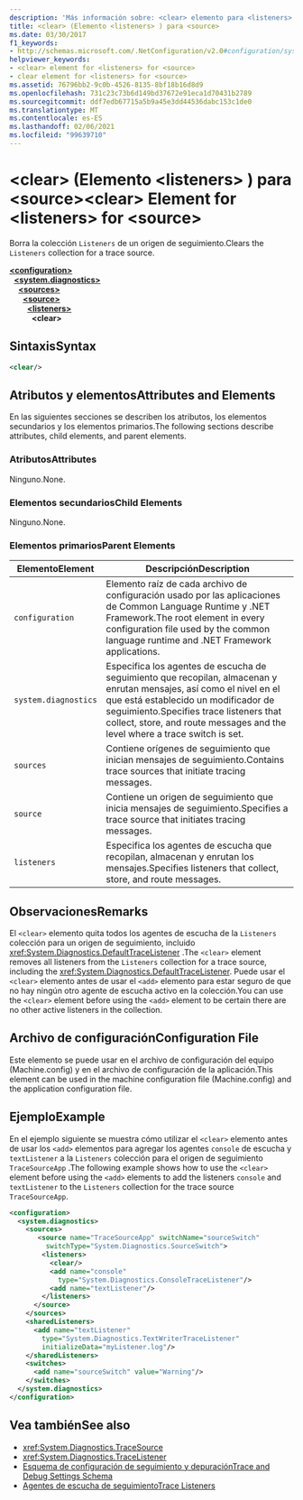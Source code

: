 ```yaml
---
description: 'Más información sobre: <clear> elemento para <listeners> para <source>'
title: <clear> (Elemento <listeners> ) para <source>
ms.date: 03/30/2017
f1_keywords:
- http://schemas.microsoft.com/.NetConfiguration/v2.0#configuration/system.diagnostics/sources/source/listeners/clear
helpviewer_keywords:
- <clear> element for <listeners> for <source>
- clear element for <listeners> for <source>
ms.assetid: 76796bb2-9c0b-4526-8135-8bf18b16d8d9
ms.openlocfilehash: 731c23c73b6d149bd37672e91eca1d70431b2789
ms.sourcegitcommit: ddf7edb67715a5b9a45e3dd44536dabc153c1de0
ms.translationtype: MT
ms.contentlocale: es-ES
ms.lasthandoff: 02/06/2021
ms.locfileid: "99639710"
---
```

# <a name="clear-element-for-listeners-for-source"></a><span data-ttu-id="3c618-103">\<clear> (Elemento \<listeners> ) para \<source></span><span class="sxs-lookup"><span data-stu-id="3c618-103">\<clear> Element for \<listeners> for \<source></span></span>

<span data-ttu-id="3c618-104">Borra la colección `Listeners` de un origen de seguimiento.</span><span class="sxs-lookup"><span data-stu-id="3c618-104">Clears the `Listeners` collection for a trace source.</span></span>  

[**\<configuration>**](../configuration-element.md)\
&nbsp;&nbsp;[**\<system.diagnostics>**](system-diagnostics-element.md)\
&nbsp;&nbsp;&nbsp;&nbsp;[**\<sources>**](sources-element.md)\
&nbsp;&nbsp;&nbsp;&nbsp;&nbsp;&nbsp;[**\<source>**](source-element.md)\
&nbsp;&nbsp;&nbsp;&nbsp;&nbsp;&nbsp;&nbsp;&nbsp;[**\<listeners>**](listeners-element-for-source.md)\
&nbsp;&nbsp;&nbsp;&nbsp;&nbsp;&nbsp;&nbsp;&nbsp;&nbsp;&nbsp;**\<clear>**

## <a name="syntax"></a><span data-ttu-id="3c618-105">Sintaxis</span><span class="sxs-lookup"><span data-stu-id="3c618-105">Syntax</span></span>  
  
```xml  
<clear/>  
```  
  
## <a name="attributes-and-elements"></a><span data-ttu-id="3c618-106">Atributos y elementos</span><span class="sxs-lookup"><span data-stu-id="3c618-106">Attributes and Elements</span></span>  

 <span data-ttu-id="3c618-107">En las siguientes secciones se describen los atributos, los elementos secundarios y los elementos primarios.</span><span class="sxs-lookup"><span data-stu-id="3c618-107">The following sections describe attributes, child elements, and parent elements.</span></span>  
  
### <a name="attributes"></a><span data-ttu-id="3c618-108">Atributos</span><span class="sxs-lookup"><span data-stu-id="3c618-108">Attributes</span></span>  

 <span data-ttu-id="3c618-109">Ninguno.</span><span class="sxs-lookup"><span data-stu-id="3c618-109">None.</span></span>  
  
### <a name="child-elements"></a><span data-ttu-id="3c618-110">Elementos secundarios</span><span class="sxs-lookup"><span data-stu-id="3c618-110">Child Elements</span></span>  

 <span data-ttu-id="3c618-111">Ninguno.</span><span class="sxs-lookup"><span data-stu-id="3c618-111">None.</span></span>  
  
### <a name="parent-elements"></a><span data-ttu-id="3c618-112">Elementos primarios</span><span class="sxs-lookup"><span data-stu-id="3c618-112">Parent Elements</span></span>  
  
|<span data-ttu-id="3c618-113">Elemento</span><span class="sxs-lookup"><span data-stu-id="3c618-113">Element</span></span>|<span data-ttu-id="3c618-114">Descripción</span><span class="sxs-lookup"><span data-stu-id="3c618-114">Description</span></span>|  
|-------------|-----------------|  
|`configuration`|<span data-ttu-id="3c618-115">Elemento raíz de cada archivo de configuración usado por las aplicaciones de Common Language Runtime y .NET Framework.</span><span class="sxs-lookup"><span data-stu-id="3c618-115">The root element in every configuration file used by the common language runtime and .NET Framework applications.</span></span>|  
|`system.diagnostics`|<span data-ttu-id="3c618-116">Especifica los agentes de escucha de seguimiento que recopilan, almacenan y enrutan mensajes, así como el nivel en el que está establecido un modificador de seguimiento.</span><span class="sxs-lookup"><span data-stu-id="3c618-116">Specifies trace listeners that collect, store, and route messages and the level where a trace switch is set.</span></span>|  
|`sources`|<span data-ttu-id="3c618-117">Contiene orígenes de seguimiento que inician mensajes de seguimiento.</span><span class="sxs-lookup"><span data-stu-id="3c618-117">Contains trace sources that initiate tracing messages.</span></span>|  
|`source`|<span data-ttu-id="3c618-118">Contiene un origen de seguimiento que inicia mensajes de seguimiento.</span><span class="sxs-lookup"><span data-stu-id="3c618-118">Specifies a trace source that initiates tracing messages.</span></span>|  
|`listeners`|<span data-ttu-id="3c618-119">Especifica los agentes de escucha que recopilan, almacenan y enrutan los mensajes.</span><span class="sxs-lookup"><span data-stu-id="3c618-119">Specifies listeners that collect, store, and route messages.</span></span>|  
  
## <a name="remarks"></a><span data-ttu-id="3c618-120">Observaciones</span><span class="sxs-lookup"><span data-stu-id="3c618-120">Remarks</span></span>  

 <span data-ttu-id="3c618-121">El `<clear>` elemento quita todos los agentes de escucha de la `Listeners` colección para un origen de seguimiento, incluido <xref:System.Diagnostics.DefaultTraceListener> .</span><span class="sxs-lookup"><span data-stu-id="3c618-121">The `<clear>` element removes all listeners from the `Listeners` collection for a trace source, including the <xref:System.Diagnostics.DefaultTraceListener>.</span></span> <span data-ttu-id="3c618-122">Puede usar el `<clear>` elemento antes de usar el `<add>` elemento para estar seguro de que no hay ningún otro agente de escucha activo en la colección.</span><span class="sxs-lookup"><span data-stu-id="3c618-122">You can use the `<clear>` element before using the `<add>` element to be certain there are no other active listeners in the collection.</span></span>  
  
## <a name="configuration-file"></a><span data-ttu-id="3c618-123">Archivo de configuración</span><span class="sxs-lookup"><span data-stu-id="3c618-123">Configuration File</span></span>  

 <span data-ttu-id="3c618-124">Este elemento se puede usar en el archivo de configuración del equipo (Machine.config) y en el archivo de configuración de la aplicación.</span><span class="sxs-lookup"><span data-stu-id="3c618-124">This element can be used in the machine configuration file (Machine.config) and the application configuration file.</span></span>  
  
## <a name="example"></a><span data-ttu-id="3c618-125">Ejemplo</span><span class="sxs-lookup"><span data-stu-id="3c618-125">Example</span></span>  

 <span data-ttu-id="3c618-126">En el ejemplo siguiente se muestra cómo utilizar el `<clear>` elemento antes de usar los `<add>` elementos para agregar los agentes `console` de escucha y `textListener` a la `Listeners` colección para el origen de seguimiento `TraceSourceApp` .</span><span class="sxs-lookup"><span data-stu-id="3c618-126">The following example shows how to use the `<clear>` element before using the `<add>` elements to add the listeners `console` and `textListener` to the `Listeners` collection for the trace source `TraceSourceApp`.</span></span>  
  
```xml  
<configuration>  
  <system.diagnostics>  
    <sources>  
       <source name="TraceSourceApp" switchName="sourceSwitch"
         switchType="System.Diagnostics.SourceSwitch">  
        <listeners>  
          <clear/>  
          <add name="console"
            type="System.Diagnostics.ConsoleTraceListener"/>  
          <add name="textListener"/>  
        </listeners>  
      </source>  
    </sources>  
    <sharedListeners>  
      <add name="textListener"
        type="System.Diagnostics.TextWriterTraceListener"
        initializeData="myListener.log"/>  
    </sharedListeners>  
    <switches>  
      <add name="sourceSwitch" value="Warning"/>  
    </switches>  
  </system.diagnostics>  
</configuration>
```  
  
## <a name="see-also"></a><span data-ttu-id="3c618-127">Vea también</span><span class="sxs-lookup"><span data-stu-id="3c618-127">See also</span></span>

- <xref:System.Diagnostics.TraceSource>
- <xref:System.Diagnostics.TraceListener>
- [<span data-ttu-id="3c618-128">Esquema de configuración de seguimiento y depuración</span><span class="sxs-lookup"><span data-stu-id="3c618-128">Trace and Debug Settings Schema</span></span>](index.md)
- [<span data-ttu-id="3c618-129">Agentes de escucha de seguimiento</span><span class="sxs-lookup"><span data-stu-id="3c618-129">Trace Listeners</span></span>](../../../debug-trace-profile/trace-listeners.md)
